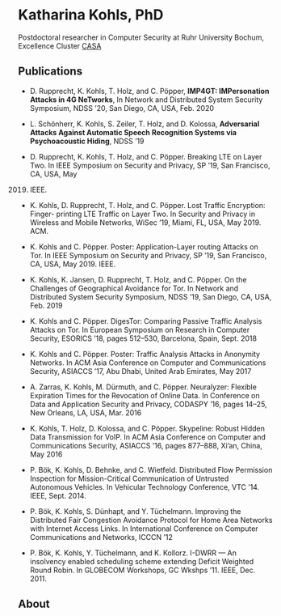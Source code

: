 # Katharina Kohls, PhD
Postdoctoral researcher in Computer Security at Ruhr University Bochum, Excellence Cluster [CASA](https://casa.rub.de/en.html)

## Publications

- D. Rupprecht, K. Kohls, T. Holz, and C. Pöpper, **IMP4GT: IMPersonation Attacks in 4G NeTworks**, In Network and Distributed System Security Symposium, NDSS ’20, San Diego, CA, USA, Feb. 2020

- L. Schönherr, K. Kohls, S. Zeiler, T. Holz, and D. Kolossa, **Adversarial Attacks Against Automatic Speech Recognition Systems via Psychoacoustic Hiding**, NDSS ’19

- D. Rupprecht, K. Kohls, T. Holz, and C. Pöpper. Breaking LTE on Layer Two. In
IEEE Symposium on Security and Privacy, SP ’19, San Francisco, CA, USA, May
2019. IEEE.

- K. Kohls, D. Rupprecht, T. Holz, and C. Pöpper. Lost Traffic Encryption: Finger-
printing LTE Traffic on Layer Two. In Security and Privacy in Wireless and Mobile
Networks, WiSec ’19, Miami, FL, USA, May 2019. ACM.

- K. Kohls and C. Pöpper. Poster: Application-Layer routing Attacks on Tor. In IEEE
Symposium on Security and Privacy, SP ’19, San Francisco, CA, USA, May 2019.
IEEE.

- K. Kohls, K. Jansen, D. Rupprecht, T. Holz, and C. Pöpper. On the Challenges
of Geographical Avoidance for Tor. In Network and Distributed System Security
Symposium, NDSS ’19, San Diego, CA, USA, Feb. 2019

- K. Kohls and C. Pöpper. DigesTor: Comparing Passive Traffic Analysis Attacks
on Tor. In European Symposium on Research in Computer Security, ESORICS ’18,
pages 512–530, Barcelona, Spain, Sept. 2018

- K. Kohls and C. Pöpper. Poster: Traffic Analysis Attacks in Anonymity Networks. In
ACM Asia Conference on Computer and Communications Security, ASIACCS ’17,
Abu Dhabi, United Arab Emirates, May 2017

- A. Zarras, K. Kohls, M. Dürmuth, and C. Pöpper. Neuralyzer: Flexible Expiration
Times for the Revocation of Online Data. In Conference on Data and Application
Security and Privacy, CODASPY ’16, pages 14–25, New Orleans, LA, USA, Mar.
2016

- K. Kohls, T. Holz, D. Kolossa, and C. Pöpper. Skypeline: Robust Hidden Data
Transmission for VoIP. In ACM Asia Conference on Computer and Communications
Security, ASIACCS ’16, pages 877–888, Xi’an, China, May 2016

- P. Bök, K. Kohls, D. Behnke, and C. Wietfeld. Distributed Flow Permission
Inspection for Mission-Critical Communication of Untrusted Autonomous Vehicles.
In Vehicular Technology Conference, VTC ’14. IEEE, Sept. 2014.

- P. Bök, K. Kohls, S. Dünhapt, and Y. Tüchelmann. Improving the Distributed
Fair Congestion Avoidance Protocol for Home Area Networks with Internet Access
Links. In International Conference on Computer Communications and Networks,
ICCCN ’12

- P. Bök, K. Kohls, Y. Tüchelmann, and K. Kollorz. I-DWRR — An insolvency enabled
scheduling scheme extending Deficit Weighted Round Robin. In GLOBECOM
Workshops, GC Wkshps ’11. IEEE, Dec. 2011.



## About